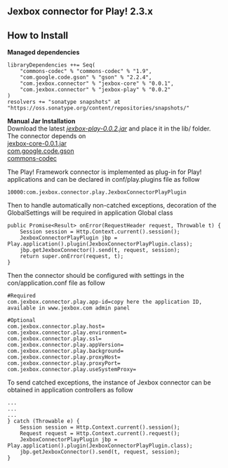 ## Jexbox connector for Play! 2.3.x

## How to Install

**Managed dependencies**

    libraryDependencies ++= Seq(
        "commons-codec" % "commons-codec" % "1.9",
        "com.google.code.gson" % "gson" % "2.2.4",
        "com.jexbox.connector" % "jexbox-core" % "0.0.1",
        "com.jexbox.connector" % "jexbox-play" % "0.0.2"
    )
    resolvers += "sonatype snapshots" at "https://oss.sonatype.org/content/repositories/snapshots/"

**Manual Jar Installation**  
Download the latest <a class="downloadlink" href="/download/jexbox-play-0.0.2.jar"><i>jexbox-play-0.0.2.jar</i></a> and place it in the lib/ folder.  
The connector depends on  
<a class="downloadlink" target="_blank" href="/download/jexbox-core-0.0.1.jar">jexbox-core-0.0.1.jar</a>  
<a class="downloadlink" target="_blank" href="https://code.google.com/p/google-gson/">com.google.code.gson</a>  
<a class="downloadlink" target="_blank" href="http://commons.apache.org/proper/commons-codec/download_codec.cgi">commons-codec</a>  

The Play! Framework connector is implemented as plug-in for Play! applications and can be declared in conf/play.plugins file as follow  
  
    10000:com.jexbox.connector.play.JexboxConnectorPlayPlugin  

Then to handle automatically non-catched exceptions, decoration of the GlobalSettings will be required in application Global class  

    public Promise<Result> onError(RequestHeader request, Throwable t) {  
        Session session = Http.Context.current().session();  
        JexboxConnectorPlayPlugin jbp = Play.application().plugin(JexboxConnectorPlayPlugin.class);  
        jbp.getJexboxConnector().send(t, request, session);  
        return super.onError(request, t);  
    }  

Then the connector should be configured with settings in the con/application.conf file as follow  
            
    #Required  
    com.jexbox.connector.play.app-id=copy here the application ID, available in www.jexbox.com admin panel  
      
    #Optional  
    com.jexbox.connector.play.host=  
    com.jexbox.connector.play.environment=  
    com.jexbox.connector.play.ssl=  
    com.jexbox.connector.play.appVersion=  
    com.jexbox.connector.play.background=  
    com.jexbox.connector.play.proxyHost=  
    com.jexbox.connector.play.proxyPort=  
    com.jexbox.connector.play.useSystemProxy=

To send catched exceptions, the instance of Jexbox connector can be obtained in application controllers as follow  

    ...  
    ...  
    ...
    } catch (Throwable e) {  
        Session session = Http.Context.current().session();  
        Request request = Http.Context.current().request();  
        JexboxConnectorPlayPlugin jbp = Play.application().plugin(JexboxConnectorPlayPlugin.class);  
        jbp.getJexboxConnector().send(t, request, session);
    }


